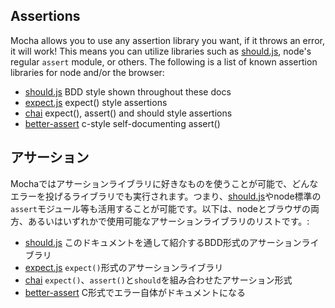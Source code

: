 <h2 id="assertions">Assertions</h2>

 Mocha allows you to use any assertion library you want, if it throws an error, it will work! This means you can utilize libraries such as [should.js](http://github.com/visionmedia/should.js), node's regular `assert` module, or others. The following is a list of known assertion libraries for node and/or the browser:

  - [should.js](http://github.com/visionmedia/should.js) BDD style shown throughout these docs
  - [expect.js](https://github.com/LearnBoost/expect.js) expect() style assertions
  - [chai](http://chaijs.com/) expect(), assert() and should style assertions
  - [better-assert](https://github.com/visionmedia/better-assert) c-style self-documenting assert()

<h2 id="assertions">アサーション</h2>

 Mochaではアサーションライブラリに好きなものを使うことが可能で、どんなエラーを投げるライブラリでも実行されます。つまり、[should.js](http://github.com/visionmedia/should.js)やnode標準の`assert`モジュール等も活用することが可能です。以下は、nodeとブラウザの両方、あるいはいずれかで使用可能なアサーションライブラリのリストです。:

  - [should.js](http://github.com/visionmedia/should.js) このドキュメントを通して紹介するBDD形式のアサーションライブラリ
  - [expect.js](https://github.com/LearnBoost/expect.js) `expect()`形式のアサーションライブラリ
  - [chai](http://chaijs.com/) `expect()`、`assert()`と`should`を組み合わせたアサーション形式
  - [better-assert](https://github.com/visionmedia/better-assert) C形式でエラー自体がドキュメントになる